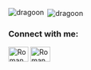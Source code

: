 <p><img align="left" src="https://github-readme-stats.vercel.app/api/top-langs?username=dragoon&show_icons=true&locale=en&layout=compact" alt="dragoon" /></p>

<p>&nbsp;<img align="center" src="https://github-readme-stats.vercel.app/api?username=dragoon&show_icons=true&locale=en" alt="dragoon" /></p>

<h3 align="left">Connect with me:</h3>
<p align="left">
<a href="https://twitter.com/rprokofyev" target="blank"><img align="center" src="https://cdn.jsdelivr.net/npm/simple-icons@3.0.1/icons/twitter.svg" alt="Roman Prokofyev" height="30" width="40" /></a>
<a href="https://linkedin.com/in/rprokofyev" target="blank"><img align="center" src="https://cdn.jsdelivr.net/npm/simple-icons@3.0.1/icons/linkedin.svg" alt="Roman Prokofyev" height="30" width="40" /></a>
</p>
